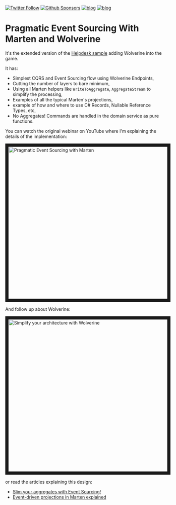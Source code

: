 [![Twitter Follow](https://img.shields.io/twitter/follow/oskar_at_net?style=social)](https://twitter.com/oskar_at_net) [![Github Sponsors](https://img.shields.io/static/v1?label=Sponsor&message=%E2%9D%A4&logo=GitHub&link=https://github.com/sponsors/oskardudycz/)](https://github.com/sponsors/oskardudycz/) [![blog](https://img.shields.io/badge/blog-event--driven.io-brightgreen)](https://event-driven.io/?utm_source=event_sourcing_jvm) [![blog](https://img.shields.io/badge/%F0%9F%9A%80-Architecture%20Weekly-important)](https://www.architecture-weekly.com/?utm_source=event_sourcing_net) 

# Pragmatic Event Sourcing With Marten and Wolverine

It's the extended version of the [Helpdesk sample](../Helpdesk) adding Wolverine into the game.

It has:
- Simplest CQRS and Event Sourcing flow using Wolverine Endpoints,
- Cutting the number of layers to bare minimum,
- Using all Marten helpers like `WriteToAggregate`, `AggregateStream` to simplify the processing,
- Examples of all the typical Marten's projections,
- example of how and where to use C# Records, Nullable Reference Types, etc,
- No Aggregates! Commands are handled in the domain service as pure functions.

You can watch the original webinar on YouTube where I'm explaining the details of the implementation:

<a href="https://www.youtube.com/watch?v=jnDchr5eabI&list=PLw-VZz_H4iiqUeEBDfGNendS0B3qIk-ps&index=1" target="_blank"><img src="https://img.youtube.com/vi/jnDchr5eabI/0.jpg" alt="Pragmatic Event Sourcing with Marten" width="640" height="480" border="10" /></a>

And follow up about Wolverine:

<a href="https://www.youtube.com/watch?v=b-rxOLzevqQ&list=PLw-VZz_H4iiqUeEBDfGNendS0B3qIk-ps&index=9" target="_blank"><img src="https://img.youtube.com/vi/b-rxOLzevqQ/0.jpg" alt="Simplify your architecture with Wolverine" width="640" height="480" border="10" /></a>

or read the articles explaining this design:
- [Slim your aggregates with Event Sourcing!](https://event-driven.io/en/slim_your_entities_with_event_sourcing/?utm_source=event_sourcing_net)
- [Event-driven projections in Marten explained](https://event-driven.io/pl/projections_in_marten_explained/?utm_source=event_sourcing_net)
